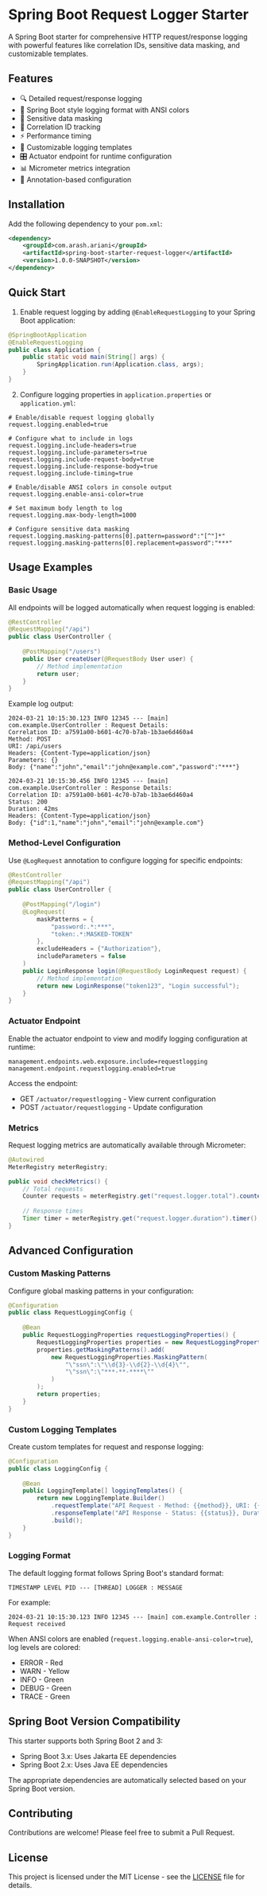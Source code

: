 # Spring Boot Request Logger Starter

A Spring Boot starter for comprehensive HTTP request/response logging with powerful features like correlation IDs, sensitive data masking, and customizable templates.

## Features

- 🔍 Detailed request/response logging
- 🎨 Spring Boot style logging format with ANSI colors
- 🔐 Sensitive data masking
- 🎯 Correlation ID tracking
- ⚡ Performance timing
- 📝 Customizable logging templates
- 🎛️ Actuator endpoint for runtime configuration
- 📊 Micrometer metrics integration
- 🔧 Annotation-based configuration

## Installation

Add the following dependency to your `pom.xml`:

```xml
<dependency>
    <groupId>com.arash.ariani</groupId>
    <artifactId>spring-boot-starter-request-logger</artifactId>
    <version>1.0.0-SNAPSHOT</version>
</dependency>
```

## Quick Start

1. Enable request logging by adding `@EnableRequestLogging` to your Spring Boot application:

```java
@SpringBootApplication
@EnableRequestLogging
public class Application {
    public static void main(String[] args) {
        SpringApplication.run(Application.class, args);
    }
}
```

2. Configure logging properties in `application.properties` or `application.yml`:

```properties
# Enable/disable request logging globally
request.logging.enabled=true

# Configure what to include in logs
request.logging.include-headers=true
request.logging.include-parameters=true
request.logging.include-request-body=true
request.logging.include-response-body=true
request.logging.include-timing=true

# Enable/disable ANSI colors in console output
request.logging.enable-ansi-color=true

# Set maximum body length to log
request.logging.max-body-length=1000

# Configure sensitive data masking
request.logging.masking-patterns[0].pattern=password":"[^"]*"
request.logging.masking-patterns[0].replacement=password":"***"
```

## Usage Examples

### Basic Usage

All endpoints will be logged automatically when request logging is enabled:

```java
@RestController
@RequestMapping("/api")
public class UserController {
    
    @PostMapping("/users")
    public User createUser(@RequestBody User user) {
        // Method implementation
        return user;
    }
}
```

Example log output:
```
2024-03-21 10:15:30.123 INFO 12345 --- [main] com.example.UserController : Request Details:
Correlation ID: a7591a00-b601-4c70-b7ab-1b3ae6d460a4
Method: POST
URI: /api/users
Headers: {Content-Type=application/json}
Parameters: {}
Body: {"name":"john","email":"john@example.com","password":"***"}

2024-03-21 10:15:30.456 INFO 12345 --- [main] com.example.UserController : Response Details:
Correlation ID: a7591a00-b601-4c70-b7ab-1b3ae6d460a4
Status: 200
Duration: 42ms
Headers: {Content-Type=application/json}
Body: {"id":1,"name":"john","email":"john@example.com"}
```

### Method-Level Configuration

Use `@LogRequest` annotation to configure logging for specific endpoints:

```java
@RestController
@RequestMapping("/api")
public class UserController {
    
    @PostMapping("/login")
    @LogRequest(
        maskPatterns = {
            "password:.*:***",
            "token:.*:MASKED-TOKEN"
        },
        excludeHeaders = {"Authorization"},
        includeParameters = false
    )
    public LoginResponse login(@RequestBody LoginRequest request) {
        // Method implementation
        return new LoginResponse("token123", "Login successful");
    }
}
```

### Actuator Endpoint

Enable the actuator endpoint to view and modify logging configuration at runtime:

```properties
management.endpoints.web.exposure.include=requestlogging
management.endpoint.requestlogging.enabled=true
```

Access the endpoint:
- GET `/actuator/requestlogging` - View current configuration
- POST `/actuator/requestlogging` - Update configuration

### Metrics

Request logging metrics are automatically available through Micrometer:

```java
@Autowired
MeterRegistry meterRegistry;

public void checkMetrics() {
    // Total requests
    Counter requests = meterRegistry.get("request.logger.total").counter();
    
    // Response times
    Timer timer = meterRegistry.get("request.logger.duration").timer();
}
```

## Advanced Configuration

### Custom Masking Patterns

Configure global masking patterns in your configuration:

```java
@Configuration
public class RequestLoggingConfig {
    
    @Bean
    public RequestLoggingProperties requestLoggingProperties() {
        RequestLoggingProperties properties = new RequestLoggingProperties();
        properties.getMaskingPatterns().add(
            new RequestLoggingProperties.MaskingPattern(
                "\"ssn\":\"\\d{3}-\\d{2}-\\d{4}\"",
                "\"ssn\":\"***-**-****\""
            )
        );
        return properties;
    }
}
```

### Custom Logging Templates

Create custom templates for request and response logging:

```java
@Configuration
public class LoggingConfig {
    
    @Bean
    public LoggingTemplate[] loggingTemplates() {
        return new LoggingTemplate.Builder()
            .requestTemplate("API Request - Method: {{method}}, URI: {{uri}}, CorrelationId: {{correlationId}}")
            .responseTemplate("API Response - Status: {{status}}, Duration: {{duration}}ms, CorrelationId: {{correlationId}}")
            .build();
    }
}
```

### Logging Format

The default logging format follows Spring Boot's standard format:

```
TIMESTAMP LEVEL PID --- [THREAD] LOGGER : MESSAGE
```

For example:
```
2024-03-21 10:15:30.123 INFO 12345 --- [main] com.example.Controller : Request received
```

When ANSI colors are enabled (`request.logging.enable-ansi-color=true`), log levels are colored:
- ERROR - Red
- WARN - Yellow
- INFO - Green
- DEBUG - Green
- TRACE - Green

## Spring Boot Version Compatibility

This starter supports both Spring Boot 2 and 3:

- Spring Boot 3.x: Uses Jakarta EE dependencies
- Spring Boot 2.x: Uses Java EE dependencies

The appropriate dependencies are automatically selected based on your Spring Boot version.

## Contributing

Contributions are welcome! Please feel free to submit a Pull Request.

## License

This project is licensed under the MIT License - see the [LICENSE](LICENSE) file for details. 
